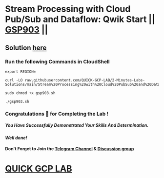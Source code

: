 # Stream Processing with Cloud Pub/Sub and Dataflow: Qwik Start || [GSP903](https://www.cloudskillsboost.google/focuses/18457?parent=catalog) ||

## Solution [here](https://youtu.be/yt181cgOEt8)

### Run the following Commands in CloudShell

```
export REGION=
```
```
curl -LO raw.githubusercontent.com/QUICK-GCP-LAB/2-Minutes-Labs-Solutions/main/Stream%20Processing%20with%20Cloud%20PubSub%20and%20Dataflow%20Qwik%20Start/gsp903.sh

sudo chmod +x gsp903.sh

./gsp903.sh
```

### Congratulations 🎉 for Completing the Lab !

##### *You Have Successfully Demonstrated Your Skills And Determination.*

#### *Well done!*

#### Don't Forget to Join the [Telegram Channel](https://t.me/quickgcplab) & [Discussion group](https://t.me/quickgcplabchats)

# [QUICK GCP LAB](https://www.youtube.com/@quickgcplab)
